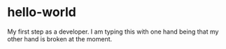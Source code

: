 # hello-world
My first step as a developer.
I am typing this with one hand being that my other hand is broken at the moment.
